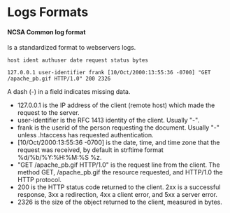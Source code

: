# Logs Formats

#### NCSA Common log format
Is a standardized format to webservers logs.
```
host ident authuser date request status bytes
```
```
127.0.0.1 user-identifier frank [10/Oct/2000:13:55:36 -0700] "GET /apache_pb.gif HTTP/1.0" 200 2326
```

A dash (-) in a field indicates missing data.

- 127.0.0.1 is the IP address of the client (remote host) which made the request to the server.
- user-identifier is the RFC 1413 identity of the client. Usually "-".
- frank is the userid of the person requesting the document. Usually "-" unless .htaccess has requested authentication.
- [10/Oct/2000:13:55:36 -0700] is the date, time, and time zone that the request was received, by default in strftime format %d/%b/%Y:%H:%M:%S %z.
- "GET /apache_pb.gif HTTP/1.0" is the request line from the client. The method GET, /apache_pb.gif the resource requested, and HTTP/1.0 the HTTP protocol.
- 200 is the HTTP status code returned to the client. 2xx is a successful response, 3xx a redirection, 4xx a client error, and 5xx a server error.
- 2326 is the size of the object returned to the client, measured in bytes.
